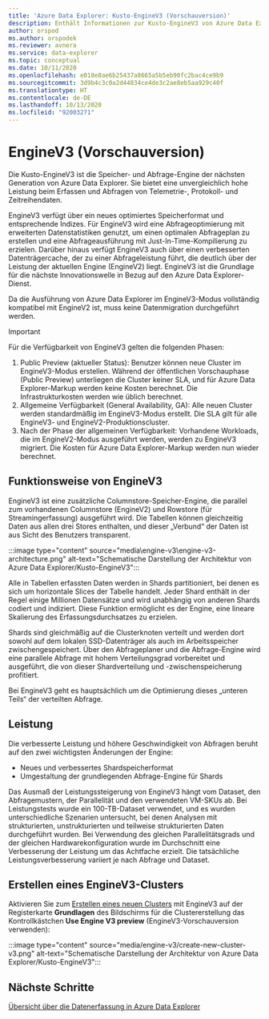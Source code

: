 ```yaml
---
title: 'Azure Data Explorer: Kusto-EngineV3 (Vorschauversion)'
description: Enthält Informationen zur Kusto-EngineV3 von Azure Data Explorer.
author: orspod
ms.author: orspodek
ms.reviewer: avnera
ms.service: data-explorer
ms.topic: conceptual
ms.date: 10/11/2020
ms.openlocfilehash: e018e8ae6b25437a8665a5b5eb90fc2bac4ce9b9
ms.sourcegitcommit: 3d9b4c3c0a2d44834ce4de3c2ae8eb5aa929c40f
ms.translationtype: HT
ms.contentlocale: de-DE
ms.lasthandoff: 10/13/2020
ms.locfileid: "92003271"
---
```

# <a name="enginev3---preview"></a>EngineV3 (Vorschauversion)

Die Kusto-EngineV3 ist die Speicher- und Abfrage-Engine der nächsten Generation von Azure Data Explorer. Sie bietet eine unvergleichlich hohe Leistung beim Erfassen und Abfragen von Telemetrie-, Protokoll- und Zeitreihendaten.

EngineV3 verfügt über ein neues optimiertes Speicherformat und entsprechende Indizes. Für EngineV3 wird eine Abfrageoptimierung mit erweiterten Datenstatistiken genutzt, um einen optimalen Abfrageplan zu erstellen und eine Abfrageausführung mit Just-In-Time-Kompilierung zu erzielen. Darüber hinaus verfügt EngineV3 auch über einen verbesserten Datenträgercache, der zu einer Abfrageleistung führt, die deutlich über der Leistung der aktuellen Engine (EngineV2) liegt. EngineV3 ist die Grundlage für die nächste Innovationswelle in Bezug auf den Azure Data Explorer-Dienst.

Da die Ausführung von Azure Data Explorer im EngineV3-Modus vollständig kompatibel mit EngineV2 ist, muss keine Datenmigration durchgeführt werden.

> [!IMPORTANT]
> Für die Verfügbarkeit von EngineV3 gelten die folgenden Phasen:
>
> 1. Public Preview (aktueller Status): Benutzer können neue Cluster im EngineV3-Modus erstellen. Während der öffentlichen Vorschauphase (Public Preview) unterliegen die Cluster keiner SLA, und für Azure Data Explorer-Markup werden keine Kosten berechnet. Die Infrastrukturkosten werden wie üblich berechnet.
> 1. Allgemeine Verfügbarkeit (General Availability, GA): Alle neuen Cluster werden standardmäßig im EngineV3-Modus erstellt. Die SLA gilt für alle EngineV3- und EngineV2-Produktionscluster.
> 1. Nach der Phase der allgemeinen Verfügbarkeit: Vorhandene Workloads, die im EngineV2-Modus ausgeführt werden, werden zu EngineV3 migriert. Die Kosten für Azure Data Explorer-Markup werden nun wieder berechnet.

## <a name="how-enginev3-works"></a>Funktionsweise von EngineV3

EngineV3 ist eine zusätzliche Columnstore-Speicher-Engine, die parallel zum vorhandenen Columnstore (EngineV2) und Rowstore (für Streamingerfassung) ausgeführt wird. Die Tabellen können gleichzeitig Daten aus allen drei Stores enthalten, und dieser „Verbund“ der Daten ist aus Sicht des Benutzers transparent.

:::image type="content" source="media\engine-v3\engine-v3-architecture.png" alt-text="Schematische Darstellung der Architektur von Azure Data Explorer/Kusto-EngineV3":::

Alle in Tabellen erfassten Daten werden in Shards partitioniert, bei denen es sich um horizontale Slices der Tabelle handelt. Jeder Shard enthält in der Regel einige Millionen Datensätze und wird unabhängig von anderen Shards codiert und indiziert. Diese Funktion ermöglicht es der Engine, eine lineare Skalierung des Erfassungsdurchsatzes zu erzielen.

Shards sind gleichmäßig auf die Clusterknoten verteilt und werden dort sowohl auf dem lokalen SSD-Datenträger als auch im Arbeitsspeicher zwischengespeichert. Über den Abfrageplaner und die Abfrage-Engine wird eine parallele Abfrage mit hohem Verteilungsgrad vorbereitet und ausgeführt, die von dieser Shardverteilung und -zwischenspeicherung profitiert.

Bei EngineV3 geht es hauptsächlich um die Optimierung dieses „unteren Teils“ der verteilten Abfrage.

## <a name="performance"></a>Leistung

Die verbesserte Leistung und höhere Geschwindigkeit von Abfragen beruht auf den zwei wichtigsten Änderungen der Engine:

* Neues und verbessertes Shardspeicherformat
* Umgestaltung der grundlegenden Abfrage-Engine für Shards

Das Ausmaß der Leistungssteigerung von EngineV3 hängt vom Dataset, den Abfragemustern, der Parallelität und den verwendeten VM-SKUs ab. Bei Leistungstests wurde ein 100-TB-Dataset verwendet, und es wurden unterschiedliche Szenarien untersucht, bei denen Analysen mit strukturierten, unstrukturierten und teilweise strukturierten Daten durchgeführt wurden. Bei Verwendung des gleichen Parallelitätsgrads und der gleichen Hardwarekonfiguration wurde im Durchschnitt eine Verbesserung der Leistung um das Achtfache erzielt. Die tatsächliche Leistungsverbesserung variiert je nach Abfrage und Dataset.

## <a name="create-an-enginev3-cluster"></a>Erstellen eines EngineV3-Clusters

Aktivieren Sie zum [Erstellen eines neuen Clusters](create-cluster-database-portal.md) mit EngineV3 auf der Registerkarte **Grundlagen** des Bildschirms für die Clustererstellung das Kontrollkästchen **Use Engine V3 preview** (EngineV3-Vorschauversion verwenden):

:::image type="content" source="media/engine-v3/create-new-cluster-v3.png" alt-text="Schematische Darstellung der Architektur von Azure Data Explorer/Kusto-EngineV3":::

## <a name="next-steps"></a>Nächste Schritte

[Übersicht über die Datenerfassung in Azure Data Explorer](ingest-data-overview.md)

